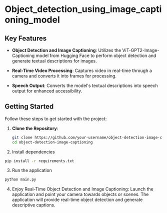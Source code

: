 # Object_detection_using_image_captioning_model

## Key Features

- **Object Detection and Image Captioning**: Utilizes the ViT-GPT2-Image-Captioning model from Hugging Face to perform object detection and generate textual descriptions for images.

- **Real-Time Video Processing**: Captures video in real-time through a camera and converts it into frames for processing.

- **Speech Output**: Converts the model's textual descriptions into speech output for enhanced accessibility.

## Getting Started

Follow these steps to get started with the project:

1. **Clone the Repository**:
   ```sh
   git clone https://github.com/your-username/object-detection-image-captioning.git
   cd object-detection-image-captioning
   ```

2. Install dependencies

  ```sh
  pip install -r requirements.txt
  ```
 
3. Run the application

```sh
python main.py
```

4. Enjoy Real-Time Object Detection and Image Captioning:
Launch the application and point your camera towards objects or scenes. The application will provide real-time object detection and generate descriptive captions.

